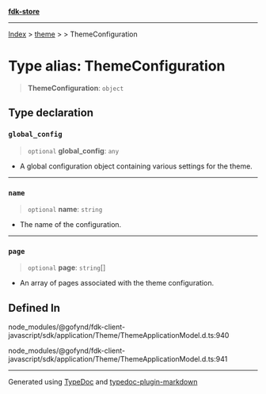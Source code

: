 [**fdk-store**](../../../README.md)
***

[Index](../../../API.md) > [theme](../../README.md) > [<internal>](../README.md) > ThemeConfiguration

# Type alias: ThemeConfiguration

> **ThemeConfiguration**: `object`

## Type declaration

### `global_config`

> `optional` **global\_config**: `any`

- A global configuration object containing
various settings for the theme.

***

### `name`

> `optional` **name**: `string`

- The name of the configuration.

***

### `page`

> `optional` **page**: `string`[]

- An array of pages associated with the theme
configuration.

## Defined In

node\_modules/@gofynd/fdk-client-javascript/sdk/application/Theme/ThemeApplicationModel.d.ts:940

node\_modules/@gofynd/fdk-client-javascript/sdk/application/Theme/ThemeApplicationModel.d.ts:941

***
Generated using [TypeDoc](https://typedoc.org/) and [typedoc-plugin-markdown](https://www.npmjs.com/package/typedoc-plugin-markdown)
